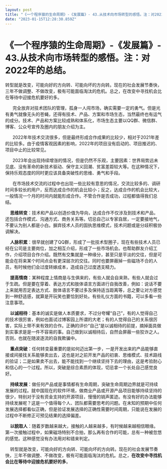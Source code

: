 ```yaml
---
layout: post
title: "《一个程序猿的生命周期》-《发展篇》- 43.从技术向市场转型的感悟。注：对2022年的总结。"
date: "2023-01-15T12:28:30.859Z"
---
```

《一个程序猿的生命周期》-《发展篇》- 43.从技术向市场转型的感悟。注：对2022年的总结。
===============================================

转型就是改变，可能向好的方向转、可能向坏的方向转。现在的社会发展节奏快，三年不做调整、不做改变，极有可能面临淘汰的危机。总之，在改变中寻找机会比在等待中迎接危机要好的多。

      完全放弃对技术团队的管理，孤身一人闯市场，确实需要一定的勇气。但是光有勇气就像无头的苍蝇，还得有技术、产品、方案和市场生态，当然最终也有运气的成分。技术、产品和方案比较成熟和体系化，市场生态主要以QQ群、微信群、博客、公众号宣传及圈内的朋友介绍为主。

      2022年年技术交流很多，但是最终形成合作成果的比较少，相对于2021年差的比较多。由于疫情客观因素的影响，2022年的项目没有启动的、项目推迟的、项目中止的比较常见。

      2023年会出现持续增涨的情况，但是仍然不乐观，主要因素：世界局势远未见底、没有革命的新技术驱动、保守主义回潮、贫富差距较大等。在这种情况下，保持乐观态度的同时更应该具备突破性的思维、勇气和手段。

      在市场技术交流的过程中也出现一些比较有意思的情况，交流比较多的、调研时间多较长的用户，反而达成合作的机会比较小；反之，达成合作的机会比较大，一般情况一个月的时间内就能形成合作。不管合作是否成功，过程都值得我们总结。  

    **思维转变**：技术和产品以创造价值为导向，达成合作不仅涉及到技术和产品，还包括合作模式、沟通方式、商务关系等。切忌自己以专家自居，一定要接地气，不要认为别人都是小白。摒弃技术人员的固执思维模式，技术问题或是分歧积极协调解决。

    **人脉积累**：很早就创建了QQ群，形成了一批技术型圈子，现在有些技术人员已经在公司是主要岗位，加之相互介绍，形成了一些市场机会。也帮助群友介绍工作，介绍项目合作介绍。既然有交集就是一种缘分，甚至只是平淡的交往，但是可能会在将来某个时间点会有更深层次的交往。同时也要屏蔽掉一些磁场不合的人员，有时候他们会过度转嫁成本，造成自己过度透支精力。

    **提高情商**：某种程度上情商是与生俱来的，有些人就会自来熟，有些人就会过于生疏。但是要在穿着、表达方式和肢体语言方面进行自我改善，例如：说话不要上来就用否定表达方式、肢体语言不要过多及保持适当距离等，总之要让对方感觉到一种舒适感，就算是开玩笑也要恰到好处。有些礼仪方面的书籍，可以多看一些注意事项。

    **以诚相待**：基本的诚实是做人本质要求，不过分夸耀“自己”，有的人觉得自己的技术很厉害，例如也面试过博客园上所谓的大老；有的人觉得自己的关系很厉害，实际上带不来有效的合作。正确的评价“自己”是以诚相待的前提，摘掉面具做到实事求是是一件不容易的事。自己做到以诚相待后，自然会屏蔽一些狡诈之人。否则，也就在随波逐流的自我欺骗中。

    **重点突破**：任何转变最重要的是如何迈出第一步，一是开发出来的产品能够直接或间接找关系能够卖出去，这也是对之前开发产品的初衷、思维模式、技术路线的验证；二是如果卖不出去，能不能找到一个继续坚持下去的理由，这是考验耐心和信心的一个过程。所以，突破是综合素质的体现，切忌拿一个长处自己感觉良好。

    **持续发展**：做任何产品或是事情都有生命周期，突破生命周期边界就是可持续发展的过程。就中国现在的软件环境，做商业产品或开源产品项目能够持续坚持的很少，特别对于没有资金支持的开源项目，慢慢的销声匿迹。有没有好的办法能够持续发展呢？这是一个值得每个人、团队都需要思考的问题。在未知的预期中任何发展选择都看似正确，但是验证发展选择的正确性需要时间周期，只能说在发展的过程中不断修正可预见结果的选择偏差。

    **以貌取人**：随着岁数越来越大，接触的人越来越多，有时候越来越相信眼缘。第一次接触过程中，如果磁场特别不合拍，那么再有合作的可能，总有一种被忽悠的感觉。这种感觉没有办法用对和错来判定。

    转型就是改变，可能向好的方向转、可能向坏的方向转。现在的社会发展节奏快，三年不做调整、不做改变，极有可能面临淘汰的危机。总之，**在改变中寻找机会比在等待中迎接危机要好的多**。